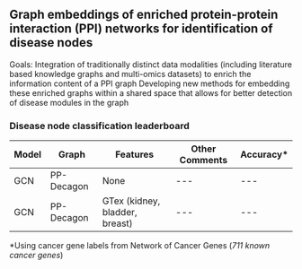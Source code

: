 ## Graph embeddings of enriched protein-protein interaction (PPI) networks for identification of disease nodes

Goals:
Integration of traditionally distinct data modalities (including literature based knowledge graphs and multi-omics datasets) to enrich the information content of a PPI graph
Developing new methods for embedding these enriched graphs within a shared space that allows for better detection of disease modules in the graph



### Disease node classification leaderboard


| Model | Graph | Features | Other Comments | Accuracy* |
| --- | --- | --- | --- | --- |
| GCN | PP-Decagon | None | --- | --- |
| GCN | PP-Decagon | GTex (kidney, bladder, breast) | --- | --- |

*Using cancer gene labels from Network of Cancer Genes (*711 known cancer genes*)
